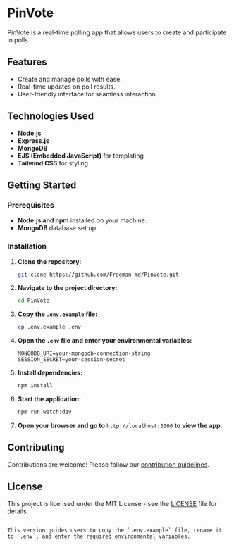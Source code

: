 # PinVote

PinVote is a real-time polling app that allows users to create and participate in polls.

## Features

- Create and manage polls with ease.
- Real-time updates on poll results.
- User-friendly interface for seamless interaction.

## Technologies Used

- **Node.js**
- **Express.js**
- **MongoDB**
- **EJS (Embedded JavaScript)** for templating
- **Tailwind CSS** for styling

## Getting Started

### Prerequisites

- **Node.js and npm** installed on your machine.
- **MongoDB** database set up.

### Installation

1. **Clone the repository:**

   ```bash
   git clone https://github.com/Freeman-md/PinVote.git
   ```

2. **Navigate to the project directory:**

   ```bash
   cd PinVote
   ```

3. **Copy the `.env.example` file:**

   ```bash
   cp .env.example .env
   ```

4. **Open the `.env` file and enter your environmental variables:**

   ```env
   MONGODB_URI=your-mongodb-connection-string
   SESSION_SECRET=your-session-secret
   ```

5. **Install dependencies:**

   ```bash
   npm install
   ```

6. **Start the application:**

   ```bash
   npm run watch:dev
   ```

7. **Open your browser and go to** `http://localhost:3000` **to view the app.**

## Contributing

Contributions are welcome! Please follow our [contribution guidelines](CONTRIBUTING.md).

## License

This project is licensed under the MIT License - see the [LICENSE](LICENSE) file for details.
```

This version guides users to copy the `.env.example` file, rename it to `.env`, and enter the required environmental variables.